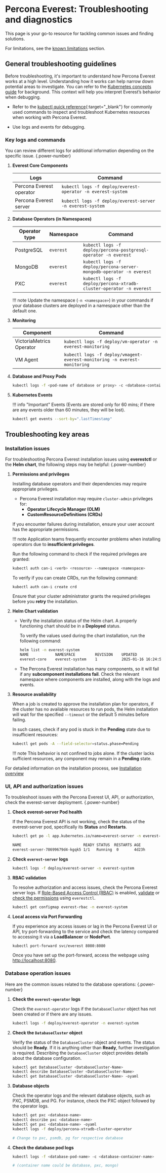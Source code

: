 # Percona Everest: Troubleshooting and diagnostics

This page is your go-to resource for tackling common issues and finding solutions. 

For limitations, see the [known limitations](../reference/known_limitations.md) section.


## General troubleshooting guidelines

Before troubleshooting, it's important to understand how Percona Everest works at a high level. Understanding how it works can help narrow down potential areas to investigate. You can refer to the [Kubernetes concepts guide](https://kubernetes.io/docs/concepts/)
 for background. This context will help you interpret Everest’s behavior when debugging.

- Refer to the [kubectl quick reference](https://kubernetes.io/docs/reference/kubectl/quick-reference/){:target="_blank"} for commonly used commands to inspect and troubleshoot Kubernetes resources when working with Percona Everest.

- Use logs and events for debugging.


### Key logs and commands

You can review different logs for additional information depending on the specific issue.
{.power-number}

1. **Everest Core Components**

    | Logs        | Command                                                     |
    | ---------------- | ----------------------------------------------------------- |
    | Percona Everest operator| `kubectl logs -f deploy/everest-operator -n everest-system` |
    | Percona Everest server | `kubectl logs -f deploy/everest-server -n everest-system`   |

2. **Database Operators (in Namespaces)**

    | Operator type | Namespace | Command                                                             |
    | ------------- | --------- | ------------------------------------------------------------------- |
    | PostgreSQL    | `everest` | `kubectl logs -f deploy/percona-postgresql-operator -n everest`     |
    | MongoDB       | `everest` | `kubectl logs -f deploy/percona-server-mongodb-operator -n everest` |
    | PXC           | `everest` | `kubectl logs -f deploy/percona-xtradb-cluster-operator -n everest` |

    !!! note
        Update the namespace (`-n <namespace>`) in your commands if your database clusters are deployed in a namespace other than the default one.

3. **Monitoring**

    | Component                | Command                                                                   |
    | ------------------------ | ------------------------------------------------------------------------- |
    | VictoriaMetrics Operator | `kubectl logs -f deploy/vm-operator -n everest-monitoring`                |
    | VM Agent                 | `kubectl logs -f deploy/vmagent-everest-monitoring -n everest-monitoring` |


4. **Database and Proxy Pods**

    ```sh
    kubectl logs -f <pod-name of database or proxy> -c <database-container>
    ```

5. **Kubernetes Events**

    !!! info "Important"
        Events (Events are stored only for 60 mins; if there are any events older than 60 minutes, they will be lost).

    ```sh
    kubectl get events --sort-by=".lastTimestamp"
    ```

## Troubleshooting key areas


### Installation issues

For troubleshooting Percona Everest installation issues using **everestctl** or the **Helm chart**, the following steps may be helpful:
{.power-number}

1. **Permissions and privileges**

    Installing database operators and their dependencies may require appropriate privileges. 

     - Percona Everest installation may require `cluster-admin` privileges for:
        - **Operator Lifecycle Manager (OLM)**
        - **CustomResourceDefinitions (CRDs)**

    If you encounter failures during installation, ensure your user account has the appropriate permissions. 

    !!! note
	    Application teams frequently encounter problems when installing operators due to **insufficient privileges**.

    Run the following command to check if the required privileges are granted:

    ```sh
    kubectl auth can-i <verb> <resource> --namespace <namespace>
    ```

    To verify if you can create CRDs, run the following command:

    ```
    kubectl auth can-i create crd
    ```

    Ensure that your cluster administrator grants the required privileges before you **retry** the installation.


2. **Helm Chart validation**

    - Verify the installation status of the Helm chart. A properly functioning chart should be in a **Deployed** status. 

        To verify the values used during the chart installation, run the following command:

        ```sh
        helm list -n everest-system
        NAME            NAMESPACE         REVISION    UPDATED                                 STATUS      CHART            APP VERSION
        everest-core    everest-system    1           2025-01-16 16:24:56.577713 +0530 IST    deployed    everest-1.4.0    1.4.0
        ```

    - The Percona Everest installation has many components, so it will fail if any **subcomponent installations fail**. Check the relevant namespace where components are installed, along with the logs and events.

3. **Resource availability**

    When a job is created to approve the installation plan for operators, if the cluster has no available resources to run pods, the Helm installation will wait for the specified `--timeout` or the default 5 minutes before failing. 
    
    In such cases, check if any pod is stuck in the **Pending** state due to insufficient resources:

    ```sh
    kubectl get pods -A --field-selector=status.phase=Pending
    ```

    !!! note
        This behavior is not confined to jobs alone. If the cluster lacks sufficient resources, any component may remain in a **Pending** state.

For detailed information on the installation process, see [Installation overview](../troubleshoot/installation_overview.md)


### UI, API and authorization issues

To troubleshoot issues with the Percona Everest UI, API, or authorization, check the everest-server deployment. 
{.power-number}

1. **Check everest-server Pod health**

    If the Percona Everest API is not working, check the status of the everest-server pod, specifically its **Status** and **Restarts**.

    ```sh
    kubectl get po -l app.kubernetes.io/name=everest-server -n everest-system

    NAME                            READY STATUS  RESTARTS AGE
    everest-server-78699679d4-kgqk5 1/1   Running  0       4d23h
    ```

2. **Check `everest-server` logs**

    ```sh
    kubectl logs -f deploy/everest-server -n everest-system
    ```

3. **RBAC validation**

    To resolve authorization and access issues, check the Percona Everest server logs. If [Role-Based Access Control (RBAC)](../administer/rbac.md) is enabled, [validate](../administer/administer/rbac.md#validate-your-rbac-policy) or [check the permissions](../administer/rbac.md#test-your-rbac-policy) using `everestctl`.

    ```sh
    kubectl get configmap everest-rbac -n everest-system
    ```

5. **Local access via Port Forwarding**

    If you experience any access issues or lag in the Percona Everest UI or API, try port-forwarding to the service and check the latency compared to accessing it via a **LoadBalancer** or **NodePort**. 

    ```sh
    kubectl port-forward svc/everest 8080:8080
    ```
    Once you have set up the port-forward, access the webpage using [http://localhost:8080](http://localhost:8080).

### Database operation issues

Here are the common issues related to the database operations:
{.power-number}

1. **Check the `everest-operator` logs**

    Check the `everest-operator` logs if the `DatabaseCluster` object has not been created or if there are any issues. 

    ```sh
    kubectl logs -f deploy/everest-operator -n everest-system
    ```

2. **Check the `DatabaseCluster` object**

    Verify the status of the `DatabaseCluster` object and events. The status should be **Ready**. If it is anything other than **Ready**, further investigation is required. Describing the `DatabaseCluster` object provides details about the database configuration.

    ```sh
    kubectl get DatabaseCluster <DatabaseCluster-Name>
    kubectl describe DatabaseCluster <DatabaseCluster-Name>
    kubectl get DatabaseCluster <DatabaseCluster-Name> -oyaml
    ```

3. **Database objects**

    Check the operator logs and the relevant database objects, such as PXC, PSMDB, and PG. For instance, check the PXC object followed by the operator logs.

    ```sh
    kubectl get pxc <database-name>
    kubectl describe pxc <database-name>
    kubectl get pxc <database-name> -oyaml 
    kubectl logs -f deploy/percona-xtradb-cluster-operator
    
    # Change to pxc, psmdb, pg for respective database
    ```

4. **Check the database pod logs**

    ```sh
    kubectl logs -f <database-pod-name> -c <database-container-name>  
    
    # (container name could be database, pxc, mongo)
    ```




























